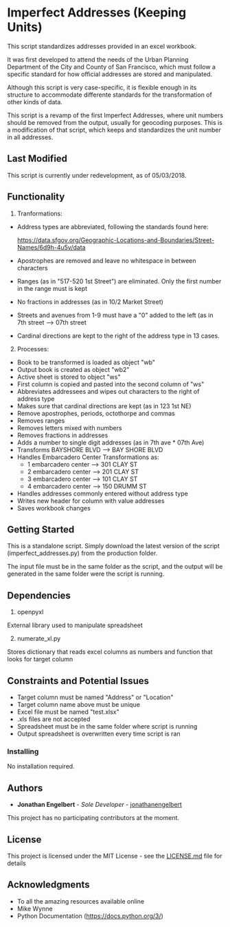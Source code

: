
# Imperfect Addresses (Keeping Units)

This script standardizes addresses provided in an excel workbook.

It was first developed to attend the needs of the Urban Planning Department of the City and County of San Francisco, which must follow a specific standard for how official addresses are stored and manipulated.

Although this script is very case-specific, it is flexible enough in its structure to accommodate differente standards for the transformation of other kinds of data.

This script is a revamp of the first Imperfect Addresses, where unit numbers should be removed from the output, usually for geocoding purposes. This is a modification of that script, which keeps and standardizes the unit number in all addresses.

## Last Modified

This script is currently under redevelopment, as of 05/03/2018.

## Functionality

 1. Tranformations:

 * Address types are abbreviated, following the standards found here:

     https://data.sfgov.org/Geographic-Locations-and-Boundaries/Street-Names/6d9h-4u5v/data

 * Apostrophes are removed and leave no whitespace in between characters
 * Ranges (as in "517-520 1st Street") are eliminated. Only the first
 number in the range must is kept
 * No fractions in addresses (as in 10/2 Market Street)
 * Streets and avenues from 1-9 must have a "0" added to the left (as in
 7th street --> 07th street
 * Cardinal directions are kept to the right of the address type in 13
 cases.


 2. Processes:

 * Book to be transformed is loaded as object "wb"
 * Output book is created as object "wb2"
 * Active sheet is stored to object "ws"
 * First column is copied and pasted into the second column of "ws"
 * Abbreviates addressees and wipes out characters to the right of
     address type
 * Makes sure that cardinal directions are kept (as in 123 1st NE)
 * Remove apostrophes, periods, octothorpe and commas
 * Removes ranges
 * Removes letters mixed with numbers
 * Removes fractions in addresses
 * Adds a number to single digit addresses (as in 7th ave * 07th Ave)
 * Transforms BAYSHORE BLVD  --> BAY SHORE BLVD
 * Handles Embarcadero Center Transformations as:
      - 1 embarcadero center --> 301 CLAY ST
      - 2 embarcadero center –-> 201 CLAY ST
      - 3 embarcadero center –-> 101 CLAY ST
      - 4 embarcadero center –-> 150 DRUMM ST
 * Handles addresses commonly entered without address type
 * Writes new header for column with value addresses
 * Saves workbook changes

## Getting Started

This is a standalone script. Simply download the latest version of the script (imperfect_addresses.py) from the production folder.

The input file must be in the same folder as the script, and the output will be generated in the same folder were the script is running.

## Dependencies

1. openpyxl

External library used to manipulate spreadsheet

2. numerate_xl.py

Stores dictionary that reads excel columns as numbers and function that looks for target column

## Constraints and Potential Issues

* Target column must be named "Address" or "Location"
* Target column name above must be unique
* Excel file must be named "test.xlsx"
* .xls files are not accepted
* Spreadsheet must be in the same folder where script is running
* Output spreadsheet is overwritten every time script is ran

### Installing

No installation required.

## Authors

* **Jonathan Engelbert** - *Sole Developer* - [jonathanengelbert](https://github.com/jonathanengelbert/)

This project has no participating contributors at the moment.

## License

This project is licensed under the MIT License - see the [LICENSE.md](LICENSE.md) file for details

## Acknowledgments

* To all the amazing resources available online
* Mike Wynne
* Python Documentation (https://docs.python.org/3/)
